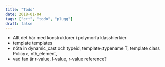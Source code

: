 ```yaml
---
title: "Todo"
date: 2018-01-04
tags: ["c++", "todo", "plugg"]
draft: false
---
```


- Allt det här med konstruktorer i polymorfa klasshierkier
- template templates
- nöta in dynamic_cast och typeid, template<typename T, template<typename> class Policy>, nth_element, 
- vad fan är r-value, l-value, r-value reference?